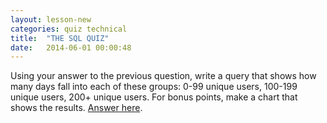 ```yaml
---
layout: lesson-new
categories: quiz technical
title:  "THE SQL QUIZ"
date:   2014-06-01 00:00:48
---
```


Using your answer to the previous question, write a query that shows how many days fall into each of these groups: 0-99 unique users, 100-199 unique users, 200+ unique users. For bonus points, make a chart that shows the results. [Answer here](https://modeanalytics.com/tutorial/reports/f21a6ca54773).
